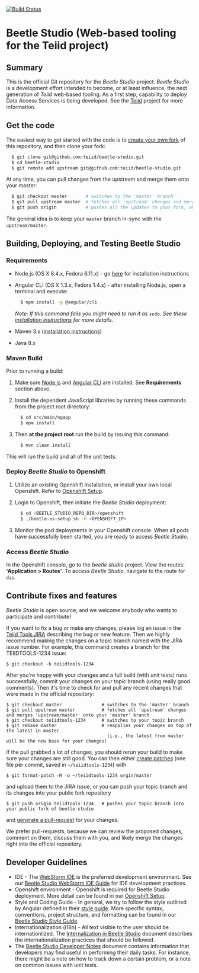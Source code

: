 [![Build Status](https://api.travis-ci.org/teiid/beetle-studio.svg?branch=master)](https://travis-ci.org/teiid/beetle-studio)

# Beetle Studio (Web-based tooling for the Teiid project)

## Summary

This is the official Git repository for the _Beetle Studio_ project. _Beetle Studio_ is a development effort 
intended to become, or at least influence, the next generation of _Teiid_ web-based tooling. As a
first step, capability to deploy Data Access Services is being developed. See the [Teiid](http://teiid.jboss.org/) project
for more information.

## Get the code

The easiest way to get started with the code is to [create your own fork](http://help.github.com/forking/)
 of this repository, and then clone your fork:

```bash
  $ git clone git@github.com:teiid/beetle-studio.git
  $ cd beetle-studio
  $ git remote add upstream git@github.com:teiid/beetle-studio.git
```
At any time, you can pull changes from the upstream and merge them onto your master:
```bash
  $ git checkout master       # switches to the 'master' branch
  $ git pull upstream master  # fetches all 'upstream' changes and merges 'upstream/master' onto your 'master' branch
  $ git push origin           # pushes all the updates to your fork, which should be in-sync with 'upstream'
```
The general idea is to keep your `master` branch in-sync with the `upstream/master`.

## Building, Deploying, and Testing Beetle Studio

### Requirements

- Node.js (OS X 8.4.x, Fedora 6.11.x) - go [here](https://nodejs.org/en/download/) for installation
instructions
- Angular CLI (OS X 1.3.x, Fedora 1.4.x) - after installing Node.js, open a terminal and execute:

    ```bash
      $ npm install -g @angular/cli
    ```

    _Note: If this command fails you might need to run it as `sudo`. See these [installation instructions](https://github.com/angular/angular-cli/wiki) 
    for more details._
- Maven 3.x ([installation instructions](https://maven.apache.org/install.html))
- Java 8.x

### Maven Build

Prior to running a build:

1. Make sure [Node.js]((https://nodejs.org/en/download/)) and [Angular CLI](https://github.com/angular/angular-cli/wiki) 
are installed. See **Requirements** section above.

1. Install the dependent JavaScript libraries by running these commands from the project root directory:

    ```bash
      $ cd src/main/ngapp
      $ npm install
    ```

1. Then **at the project root** run the build by issuing this command:

    ```bash
      $ mvn clean install
    ```

This will run the build and all of the unit tests.

### Deploy _Beetle Studio_ to Openshift

1. Utilize an existing Openshift installation, or install your own local Openshift.  Refer to [Openshift Setup]((https://github.com/teiid/beetle-studio/blob/master/documentation/openshift-setup/openshift-setup.md)).  

1. Login to Openshift, then initiate the _Beetle Studio_ deployment:

    ```bash
      $ cd <BEETLE_STUDIO_REPO_DIR>/openshift
      $ ./beetle-os-setup.sh -h <OPENSHIFT_IP>
    ```

1. Monitor the pod deployments in your Openshift console.  When all pods have successfully been started, you are ready to access _Beetle Studio_.

### Access _Beetle Studio_

In the Openshift console, go to the _beetle studio_ project.  View the routes: __'Application > Routes'__.  To access _Beetle Studio_, navigate to the route for `das`.

## Contribute fixes and features

_Beetle Studio_ is open source, and we welcome anybody who wants to participate and contribute!

If you want to fix a bug or make any changes, please log an issue in the [Teiid Tools JIRA](https://issues.jboss.org/browse/TEIIDTOOLS) describing the bug or new feature. Then we highly recommend making the changes on a topic branch named with the JIRA issue number. For example, this command creates
a branch for the TEIIDTOOLS-1234 issue:

	$ git checkout -b teiidtools-1234

After you're happy with your changes and a full build (with unit tests) runs successfully, commit your changes on your topic branch
(using really good comments). Then it's time to check for and pull any recent changes that were made in the official repository:

	$ git checkout master               # switches to the 'master' branch
	$ git pull upstream master          # fetches all 'upstream' changes and merges 'upstream/master' onto your 'master' branch
	$ git checkout teiidtools-1234      # switches to your topic branch
	$ git rebase master                 # reapplies your changes on top of the latest in master
	                                      (i.e., the latest from master will be the new base for your changes)

If the pull grabbed a lot of changes, you should rerun your build to make sure your changes are still good.
You can then either [create patches](http://progit.org/book/ch5-2.html) (one file per commit, saved in `~/teiidtools-1234`) with 

	$ git format-patch -M -o ~/teiidtools-1234 orgin/master

and upload them to the JIRA issue, or you can push your topic branch and its changes into your public fork repository

	$ git push origin teiidtools-1234   # pushes your topic branch into your public fork of beetle-studio

and [generate a pull-request](http://help.github.com/pull-requests/) for your changes. 

We prefer pull-requests, because we can review the proposed changes, comment on them,
discuss them with you, and likely merge the changes right into the official repository.

## Developer Guidelines

- IDE - The [WebStorm IDE](https://www.jetbrains.com/webstorm/) is the preferred development environment. See our
[Beetle Studio WebStorm IDE Guide](https://github.com/teiid/beetle-studio/blob/master/documentation/ide/webstorm-guide.md) 
for IDE development practices.
- Openshift environment - Openshift is required for Beetle Studio deployment.  More detail can be found in our [Openshift Setup](https://github.com/teiid/beetle-studio/blob/master/documentation/openshift-setup/openshift-setup.md).
- Style and Coding Guide - In general, we try to follow the style outlined by Angular defined
in their [style guide](https://angular.io/guide/styleguide). More specific syntax, conventions,
project structure, and formatting can be found in our [Beetle Studio Style Guide](https://github.com/teiid/beetle-studio/blob/master/documentation/style-guide/style-guide.md).
- Internationalization (i18n) - All text visible to the user should be internationlized.
The [Internalization in Beetle Studio](https://github.com/teiid/beetle-studio/blob/master/documentation/i18n/README.md)
document describes the internationalization practices that should be followed.
- The [Beetle Studio Developer Notes](https://github.com/teiid/beetle-studio/blob/master/documentation/dev-notes/dev-notes.md)
document contains information that developers may find useful in performing their daily tasks. For 
instance, there might be a note on how to track down a certain problem, or a note on common issues
with unit tests.
